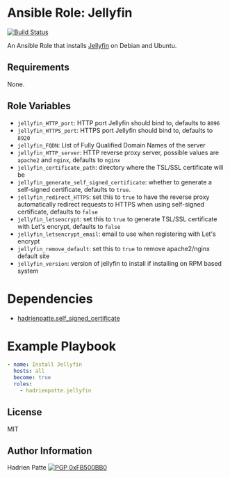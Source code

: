 # Ansible Role: Jellyfin

[![Build Status](https://travis-ci.com/HadrienPatte/ansible-role-jellyfin.svg?branch=master)](https://travis-ci.com/HadrienPatte/ansible-role-jellyfin)

An Ansible Role that installs [Jellyfin](https://github.com/jellyfin/jellyfin) on Debian and Ubuntu.

## Requirements

None.

## Role Variables

* `jellyfin_HTTP_port`: HTTP port Jellyfin should bind to, defaults to `8096`
* `jellyfin_HTTPS_port`: HTTPS port Jellyfin should bind to, defaults to `8920`
* `jellyfin_FQDN`: List of Fully Qualified Domain Names of the server
* `jellyfin_HTTP_server`: HTTP reverse proxy server, possible values are
  `apache2` and `nginx`, defaults to `nginx`
* `jellyfin_certificate_path`: directory where the TSL/SSL certificate will be
* `jellyfin_generate_self_signed_certificate`: whether to generate a self-signed
  certificate, defaults to `true`.
* `jellyfin_redirect_HTTPS`: set this to `true` to have the reverse proxy
  automatically redirect requests to HTTPS when using self-signed certificate,
  defaults to `false`
* `jellyfin_letsencrypt`: set this to `true` to generate TSL/SSL certificate
  with Let's encrypt, defaults to `false`
* `jellyfin_letsencrypt_email`: email to use when registering with Let's encrypt
* `jellyfin_remove_default`: set this to `true` to remove apache2/nginx default
  site
* `jellyfin_version`: version of jellyfin to install if installing on RPM based system

# Dependencies

* [hadrienpatte.self_signed_certificate](https://galaxy.ansible.com/hadrienpatte/self_signed_certificate)

# Example Playbook

```yaml
- name: Install Jellyfin
  hosts: all
  become: true
  roles:
    - hadrienpatte.jellyfin
```

## License

MIT

## Author Information

Hadrien Patte [![PGP 0xFB500BB0](https://peegeepee.com/badge/orange/FB500BB0.svg)](https://peegeepee.com/FB500BB0)
